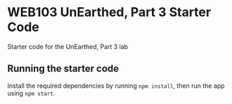 # WEB103 UnEarthed, Part 3 Starter Code

Starter code for the UnEarthed, Part 3 lab

## Running the starter code

Install the required dependencies by running `npm install`, then run the app using `npm start`.
